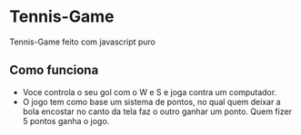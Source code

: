 # Tennis-Game
Tennis-Game feito com javascript puro

## Como funciona

 - Voce controla o seu gol com o W e S  e joga contra um computador.
 - O jogo tem como base um sistema de pontos, no qual quem deixar a bola encostar no canto da tela faz o outro ganhar um ponto. Quem fizer 5 pontos ganha o jogo.
 
